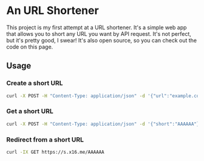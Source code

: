 # An URL Shortener

This project is my first attempt at a URL shortener. It's a simple web app that allows you to short any URL you want by API request. It's not perfect, but it's pretty good, I swear! It's also open source, so you can check out the code on this page.

## Usage

### Create a short URL

```sh
curl -X POST -H "Content-Type: application/json" -d '{"url":"example.com/mypath"}' https://s.x16.me/api/short
```

### Get a short URL

```sh
curl -X POST -H "Content-Type: application/json" -d '{"short":"AAAAAA"}' https://s.x16.me/api/url
```

### Redirect from a short URL

```sh
curl -IX GET https://s.x16.me/AAAAAA
```
